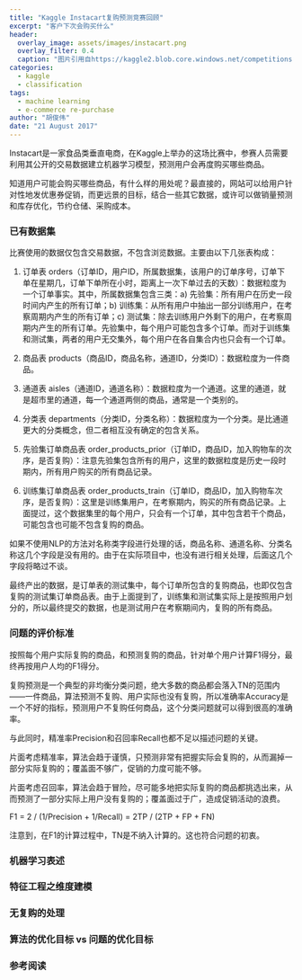 ```yaml
---
title: "Kaggle Instacart复购预测竞赛回顾"
excerpt: "客户下次会购买什么"
header:
  overlay_image: assets/images/instacart.png
  overlay_filter: 0.4
  caption: "图片引用自https://kaggle2.blob.core.windows.net/competitions/kaggle/6644/logos/header.png"
categories:
  - kaggle
  - classification
tags:
  - machine learning
  - e-commerce re-purchase
author: "胡俊伟"
date: "21 August 2017"
---
```


Instacart是一家食品类垂直电商，在Kaggle上举办的这场比赛中，参赛人员需要利用其公开的交易数据建立机器学习模型，预测用户会再度购买哪些商品。

知道用户可能会购买哪些商品，有什么样的用处呢？最直接的，网站可以给用户针对性地发优惠券促销，而更远景的目标，结合一些其它数据，或许可以做销量预测和库存优化，节约仓储、采购成本。

### 已有数据集

比赛使用的数据仅包含交易数据，不包含浏览数据。主要由以下几张表构成：

1. 订单表 orders（订单ID，用户ID，所属数据集，该用户的订单序号，订单下单在星期几，订单下单所在小时，距离上一次下单过去的天数）：数据粒度为一个订单事实。其中，所属数据集包含三类：a) 先验集：所有用户在历史一段时间内产生的所有订单；b) 训练集：从所有用户中抽出一部分训练用户，在考察周期内产生的所有订单；c) 测试集：除去训练用户外剩下的用户，在考察周期内产生的所有订单。先验集中，每个用户可能包含多个订单。而对于训练集和测试集，两者的用户无交集外，每个用户在各自集合内也只会有一个订单。

2. 商品表 products（商品ID，商品名称，通道ID，分类ID）：数据粒度为一件商品。

3. 通道表 aisles（通道ID，通道名称）：数据粒度为一个通道。这里的通道，就是超市里的通道，每一个通道两侧的商品，通常是一个类别的。

4. 分类表 departments（分类ID，分类名称）：数据粒度为一个分类。是比通道更大的分类概念，但二者相互没有确定的包含关系。

5. 先验集订单商品表 order_products_prior（订单ID，商品ID，加入购物车的次序，是否复购）：注意先验集包含所有的用户，这里的数据粒度是历史一段时期内，所有用户购买的所有商品记录。

6. 训练集订单商品表 order_products_train（订单ID，商品ID，加入购物车次序，是否复购）：这里是训练集用户，在考察期内，购买的所有商品记录。上面提过，这个数据集里的每个用户，只会有一个订单，其中包含若干个商品，可能包含也可能不包含复购的商品。

如果不使用NLP的方法对名称类字段进行处理的话，商品名称、通道名称、分类名称这几个字段是没有用的。由于在实际项目中，也没有进行相关处理，后面这几个字段将略过不谈。

最终产出的数据，是订单表的测试集中，每个订单所包含的复购商品，也即仅包含复购的测试集订单商品表。由于上面提到了，训练集和测试集实际上是按照用户划分的，所以最终提交的数据，也是测试用户在考察期间内，复购的所有商品。

### 问题的评价标准

按照每个用户实际复购的商品，和预测复购的商品，针对单个用户计算F1得分，最终再按用户人均的F1得分。

复购预测是一个典型的非均衡分类问题，绝大多数的商品都会落入TN的范围内——一件商品，算法预测不复购、用户实际也没有复购，所以准确率Accuracy是一个不好的指标，预测用户不复购任何商品，这个分类问题就可以得到很高的准确率。

与此同时，精准率Precision和召回率Recall也都不足以描述问题的关键。

片面考虑精准率，算法会趋于谨慎，只预测非常有把握实际会复购的，从而漏掉一部分实际复购的；覆盖面不够广，促销的力度可能不够。

片面考虑召回率，算法会趋于冒险，尽可能多地把实际复购的商品都挑选出来，从而预测了一部分实际上用户没有复购的；覆盖面过于广，造成促销活动的浪费。

F1 = 2 / (1/Precision + 1/Recall) = 2TP / (2TP + FP + FN)

注意到，在F1的计算过程中，TN是不纳入计算的。这也符合问题的初衷。

### 机器学习表述

### 特征工程之维度建模

### 无复购的处理

### 算法的优化目标 vs 问题的优化目标

### 参考阅读
